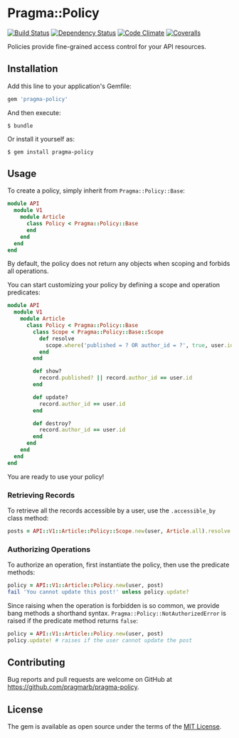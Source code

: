 # Pragma::Policy

[![Build Status](https://img.shields.io/travis/pragmarb/pragma-policy.svg?maxAge=3600&style=flat-square)](https://travis-ci.org/pragmarb/pragma-policy)
[![Dependency Status](https://img.shields.io/gemnasium/pragmarb/pragma-policy.svg?maxAge=3600&style=flat-square)](https://gemnasium.com/github.com/pragmarb/pragma-policy)
[![Code Climate](https://img.shields.io/codeclimate/github/pragmarb/pragma-policy.svg?maxAge=3600&style=flat-square)](https://codeclimate.com/github/pragmarb/pragma-policy)
[![Coveralls](https://img.shields.io/coveralls/pragmarb/pragma-policy.svg?maxAge=3600&style=flat-square)](https://coveralls.io/github/pragmarb/pragma-policy)

Policies provide fine-grained access control for your API resources.

## Installation

Add this line to your application's Gemfile:

```ruby
gem 'pragma-policy'
```

And then execute:

```console
$ bundle
```

Or install it yourself as:

```console
$ gem install pragma-policy
```

## Usage

To create a policy, simply inherit from `Pragma::Policy::Base`:

```ruby
module API
  module V1
    module Article
      class Policy < Pragma::Policy::Base
      end
    end
  end
end
```

By default, the policy does not return any objects when scoping and forbids all operations.

You can start customizing your policy by defining a scope and operation predicates:

```ruby
module API
  module V1
    module Article
      class Policy < Pragma::Policy::Base
        class Scope < Pragma::Policy::Base::Scope
          def resolve
            scope.where('published = ? OR author_id = ?', true, user.id)
          end
        end

        def show?
          record.published? || record.author_id == user.id
        end

        def update?
          record.author_id == user.id
        end

        def destroy?
          record.author_id == user.id
        end
      end
    end
  end
end
```

You are ready to use your policy!

### Retrieving Records

To retrieve all the records accessible by a user, use the `.accessible_by` class method:

```ruby
posts = API::V1::Article::Policy::Scope.new(user, Article.all).resolve
```

### Authorizing Operations

To authorize an operation, first instantiate the policy, then use the predicate methods:

```ruby
policy = API::V1::Article::Policy.new(user, post)
fail 'You cannot update this post!' unless policy.update?
```

Since raising when the operation is forbidden is so common, we provide bang methods a shorthand
syntax. `Pragma::Policy::NotAuthorizedError` is raised if the predicate method returns `false`:

```ruby
policy = API::V1::Article::Policy.new(user, post)
policy.update! # raises if the user cannot update the post
```

## Contributing

Bug reports and pull requests are welcome on GitHub at https://github.com/pragmarb/pragma-policy.

## License

The gem is available as open source under the terms of the [MIT License](http://opensource.org/licenses/MIT).

